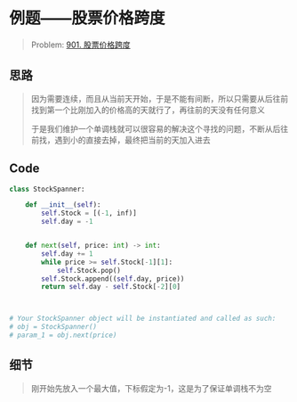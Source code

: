 # 例题——股票价格跨度

> Problem: [901. 股票价格跨度](https://leetcode.cn/problems/online-stock-span/description/)

## 思路

> 因为需要连续，而且从当前天开始，于是不能有间断，所以只需要从后往前找到第一个比刚加入的价格高的天就行了，再往前的天没有任何意义
>
> 于是我们维护一个单调栈就可以很容易的解决这个寻找的问题，不断从后往前找，遇到小的直接去掉，最终把当前的天加入进去

## Code

```python
class StockSpanner:

    def __init__(self):
        self.Stock = [(-1, inf)]
        self.day = -1


    def next(self, price: int) -> int:
        self.day += 1
        while price >= self.Stock[-1][1]:
            self.Stock.pop()
        self.Stock.append((self.day, price))
        return self.day - self.Stock[-2][0]



# Your StockSpanner object will be instantiated and called as such:
# obj = StockSpanner()
# param_1 = obj.next(price)
```

## 细节

> 刚开始先放入一个最大值，下标假定为-1，这是为了保证单调栈不为空

